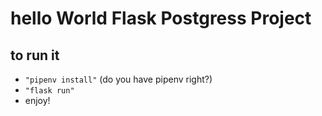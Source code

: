# hello World Flask Postgress Project

## to run it

- `"pipenv install"` (do you have pipenv right?)
- `"flask run"`
- enjoy!